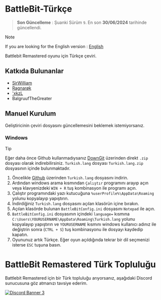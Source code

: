 # BattleBit-Türkçe
> **Son Güncelleme** : 
> Şuanki Sürüm `9`. En son **30/06/2024** tarihinde güncellendi.

> [!NOTE]  
> If you are looking for the English version : [English](https://github.com/SirrWilliam/battlebit-turkish/blob/main/README.md)

Battlebit Remastered oyunu için Türkçe çeviri.
## Katkıda Bulunanlar

 <ul>
  <li><a href="https://discord.com/users/269121185797767169">SirWilliam</a></li>
  <li><a href="https://discord.com/users/214504859636989952">Ragnarøk</a></li>
  <li><a href="https://discord.com/users/720667137072693329">'xkzL</a></li>
  <li>BalgruufTheGreater</li>
</ul>

## Manuel Kurulum
Geliştiricinin çeviri dosyasını güncellemesini beklemek istemiyorsanız.

### Windows
> [!TIP]
> Eğer daha önce Github kullanmadıysanız [DownGit](https://downgit.github.io/#/home?url=https://github.com/SirrWilliam/battlebit-turkish/blob/main/Turkish.lang) üzerinden direkt `.zip` dosyası olarak indirebilirsiniz. `Turkish.lang` dosyası `Turkish.lang.zip` dosyasının içinde bulunmaktadır.

1. Öncelikle [Github](https://github.com/SirrWilliam/battlebit-turkish/blob/main/Turkish.lang) üzerinden `Turkish.lang` dosyasını indirin.
1. Ardından windows arama kısmından `Çalıştır` programını arayıp açın veya klavyenizdeki `WIN + R` tuş kombinasyon ile programı açın.
1. Çalıştır programındaki yazı kutucuğuna `%userProfile%\AppData\Roaming` yolunu kopyalayıp yapıştırın.
1. İndirdiğiniz `Turkish.lang` dosyasını açılan klasörün içine bırakın.
1. Açılan klasörde bulunan `BattleBitConfig.ini` dosyasını `Notepad` ile açın.
1. `BattleBitConfig.ini` dosyasının içindeki `language=` kısmına `C:\Users\YOURUSERNAME\AppData\Roaming\Turkish.lang` yolunu kopyalayıp yapıştırın ve `YOURUSERNAME` kısmını windows kullanıcı adınız ile değiştrin sonra (`CTRL + S`) tuş kombinasyonu ile dosyayı kaydedip kapatın.
1. Oyununuz artık Türkçe. Eğer oyun açıldığında tekrar bir dil seçmenizi isterse `ESC` tuşuna basın.

# BattleBit Remastered Türk Topluluğu
Battlebit Remastered için bir Türk topluluğu arıyorsanız, aşağıdaki Discord sunucusuna göz atmanızı tavsiye ederim.

<a href="https://discord.gg/eVm4kbqdaW" target="_blank"><img src="https://discord.com/api/guilds/941306953148289034/widget.png?style=banner3" alt="Discord Banner 3"/></a>


